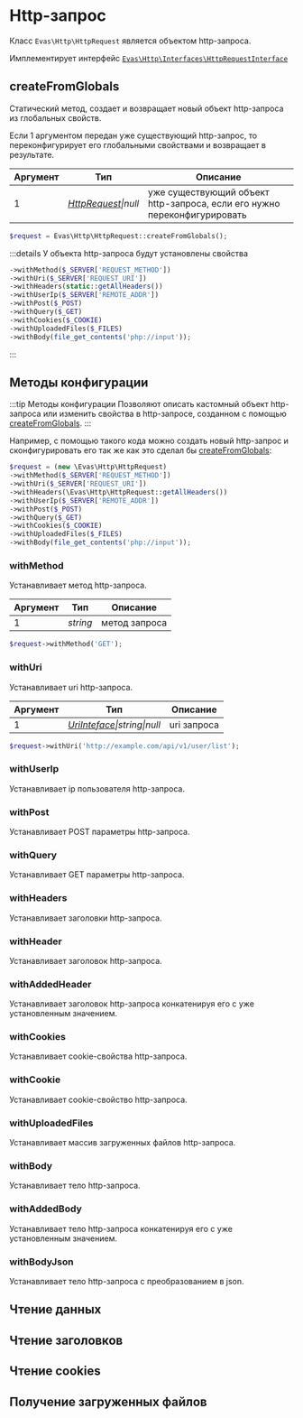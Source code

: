 # Http-запрос

Класс `Evas\Http\HttpRequest` является объектом http-запроса.

Имплементирует интерфейс [`Evas\Http\Interfaces\HttpRequestInterface`](/guide/interfaces/request.html)

## createFromGlobals

Статический метод, создает и возвращает новый объект http-запроса из глобальных свойств.

Если 1 аргументом передан уже существующий http-запрос, то переконфигурирует его глобальными свойствами и возвращает в результате.

| Аргумент | Тип | Описание |
|----------|-----|----------|
| 1 | *[HttpRequest](/guide/http/request.html)\|null* | уже существующий объект http-запроса, если его нужно переконфигурировать |

```php
$request = Evas\Http\HttpRequest::createFromGlobals();
```

:::details У объекта http-запроса будут установлены свойства
```php
->withMethod($_SERVER['REQUEST_METHOD'])
->withUri($_SERVER['REQUEST_URI'])
->withHeaders(static::getAllHeaders())
->withUserIp($_SERVER['REMOTE_ADDR'])
->withPost($_POST)
->withQuery($_GET)
->withCookies($_COOKIE)
->withUploadedFiles($_FILES)
->withBody(file_get_contents('php://input'));
```
:::

## Методы конфигурации

:::tip Методы конфигурации
Позволяют описать кастомный объект http-запроса или изменить свойства в http-запросе, созданном с помощью [createFromGlobals](#createfromglobals).
:::

Например, с помощью такого кода можно создать новый http-запрос и сконфигурировать его так же как это сделал бы [createFromGlobals](#createfromglobals):

```php
$request = (new \Evas\Http\HttpRequest)
->withMethod($_SERVER['REQUEST_METHOD'])
->withUri($_SERVER['REQUEST_URI'])
->withHeaders(\Evas\Http\HttpRequest::getAllHeaders())
->withUserIp($_SERVER['REMOTE_ADDR'])
->withPost($_POST)
->withQuery($_GET)
->withCookies($_COOKIE)
->withUploadedFiles($_FILES)
->withBody(file_get_contents('php://input'));
```

### withMethod
Устанавливает метод http-запроса.

| Аргумент | Тип | Описание |
|-----------|-----|----------|
| 1 | *string* | метод запроса |

```php
$request->withMethod('GET');
```

### withUri
Устанавливает uri http-запроса.

| Аргумент | Тип | Описание |
|-----------|-----|----------|
| 1 | *[UriInteface](/guide/interfaces/uri.html)\|string\|null* | uri запроса |

```php
$request->withUri('http://example.com/api/v1/user/list');
```


### withUserIp
Устанавливает ip пользователя http-запроса.

### withPost
Устанавливает POST параметры http-запроса.

### withQuery
Устанавливает GET параметры http-запроса.


### withHeaders
Устанавливает заголовки http-запроса.

### withHeader
Устанавливает заголовок http-запроса.

### withAddedHeader
Устанавливает заголовок http-запроса конкатенируя его с уже установленным значением.

### withCookies
Устанавливает cookie-свойства http-запроса.

### withCookie
Устанавливает cookie-свойство http-запроса.

### withUploadedFiles
Устанавливает массив загруженных файлов http-запроса.

### withBody
Устанавливает тело http-запроса.

### withAddedBody
Устанавливает тело http-запроса конкатенируя его с уже установленным значением.

### withBodyJson
Устанавливает тело http-запроса с преобразованием в json.



## Чтение данных


## Чтение заголовков


## Чтение cookies


## Получение загруженных файлов
